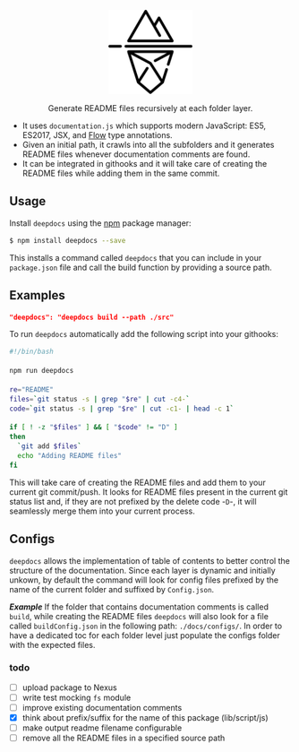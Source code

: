 <p align="center">
  <img src="./.github/deep-iceberg.png" width="150" alt="Designed by Freepik from www.flaticon.com" />
</p>

<p align="center">
  Generate README files recursively at each folder layer.
</p>

* It uses `documentation.js` which supports modern JavaScript: ES5, ES2017, JSX, and [Flow](http://flowtype.org/) type annotations.
* Given an initial path, it crawls into all the subfolders and it generates README files whenever documentation comments are found.
* It can be integrated in githooks and it will take care of creating the README files while adding them in the same commit.

## Usage
Install `deepdocs` using the [npm](https://www.npmjs.com/) package manager:
```sh
$ npm install deepdocs --save
```
This installs a command called `deepdocs` that you can include in your `package.json` file and call the build function by providing a source path.

## Examples

```json
"deepdocs": "deepdocs build --path ./src"

```

To run `deepdocs` automatically add the following script into your githooks:
```sh
#!/bin/bash

npm run deepdocs

re="README"
files=`git status -s | grep "$re" | cut -c4-`
code=`git status -s | grep "$re" | cut -c1- | head -c 1`

if [ ! -z "$files" ] && [ "$code" != "D" ]
then
  `git add $files`
  echo "Adding README files"
fi
```
This will take care of creating the README files and add them to your current git commit/push. It looks for README files present in the current git status list and, if they are not prefixed by the delete code -`D`-, it will seamlessly merge them into your current process.  

## Configs
`deepdocs` allows the implementation of table of contents to better control the structure of the documentation. Since each layer is dynamic and initially unkown, by default the command will look for config files prefixed by the name of the current folder and suffixed by `Config.json`.

***Example***
If the folder that contains documentation comments is called `build`, while creating the README files `deepdocs` will also look for a file called `buildConfig.json` in the following path: `./docs/configs/`. In order to have a dedicated toc for each folder level just populate the configs folder with the expected files.


### todo
- [ ] upload package to Nexus
- [ ] write test mocking `fs` module
- [ ] improve existing documentation comments
- [x] think about prefix/suffix for the name of this package (lib/script/js)
- [ ] make output readme filename configurable
- [ ] remove all the README files in a specified source path
